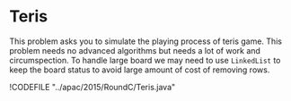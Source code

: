 # Teris

This problem asks you to simulate the playing process of teris game. This problem needs no advanced algorithms
but needs a lot of work and circumspection. To handle large board we may need to use `LinkedList` to keep
the board status to avoid large amount of cost of removing rows.

!CODEFILE "../apac/2015/RoundC/Teris.java"
